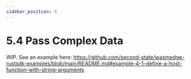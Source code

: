 ```yaml
---
sidebar_position: 4
---
```


# 5.4 Pass Complex Data

WIP. See an example here: https://github.com/second-state/wasmedge-rustsdk-examples/blob/main/README.md#example-4-1-define-a-host-function-with-string-arguments
